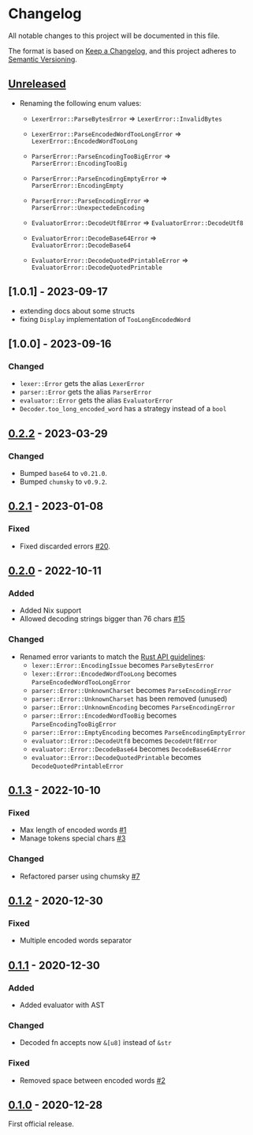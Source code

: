 # Changelog

All notable changes to this project will be documented in this file.

The format is based on [Keep a Changelog](https://keepachangelog.com/en/1.0.0/),
and this project adheres to [Semantic Versioning](https://semver.org/spec/v2.0.0.html).

## [Unreleased]

- Renaming the following enum values:
  - `LexerError::ParseBytesError`              => `LexerError::InvalidBytes`
  - `LexerError::ParseEncodedWordTooLongError` => `LexerError::EncodedWordTooLong`

  - `ParserError::ParseEncodingTooBigError`    => `ParserError::EncodingTooBig`
  - `ParserError::ParseEncodingEmptyError`     => `ParserError::EncodingEmpty`
  - `ParserError::ParseEncodingError`          => `ParserError::UnexpectedeEncoding`

  - `EvaluatorError::DecodeUtf8Error`            => `EvaluatorError::DecodeUtf8`
  - `EvaluatorError::DecodeBase64Error`          => `EvaluatorError::DecodeBase64`
  - `EvaluatorError::DecodeQuotedPrintableError` => `EvaluatorError::DecodeQuotedPrintable`

## [1.0.1] - 2023-09-17
- extending docs about some structs
- fixing `Display` implementation of `TooLongEncodedWord`

## [1.0.0] - 2023-09-16

### Changed

- `lexer::Error` gets the alias `LexerError`
- `parser::Error` gets the alias `ParserError`
- `evaluator::Error` gets the alias `EvaluatorError`
- `Decoder.too_long_encoded_word` has a strategy instead of a `bool`

## [0.2.2] - 2023-03-29

### Changed

- Bumped `base64` to `v0.21.0`.
- Bumped `chumsky` to `v0.9.2`.

## [0.2.1] - 2023-01-08

### Fixed

- Fixed discarded errors [#20].

## [0.2.0] - 2022-10-11

### Added

- Added Nix support
- Allowed decoding strings bigger than 76 chars [#15]

### Changed

- Renamed error variants to match the [Rust API
  guidelines](https://rust-lang.github.io/api-guidelines/naming.html#names-use-a-consistent-word-order-c-word-order):
  - `lexer::Error::EncodingIssue` becomes `ParseBytesError`
  - `lexer::Error::EncodedWordTooLong` becomes
    `ParseEncodedWordTooLongError`
  - `parser::Error::UnknownCharset` becomes `ParseEncodingError`
  - `parser::Error::UnknownCharset` has been removed (unused)
  - `parser::Error::UnknownEncoding` becomes `ParseEncodingError`
  - `parser::Error::EncodedWordTooBig` becomes
    `ParseEncodingTooBigError`
  - `parser::Error::EmptyEncoding` becomes `ParseEncodingEmptyError`
  - `evaluator::Error::DecodeUtf8` becomes `DecodeUtf8Error`
  - `evaluator::Error::DecodeBase64` becomes `DecodeBase64Error`
  - `evaluator::Error::DecodeQuotedPrintable` becomes
    `DecodeQuotedPrintableError`

## [0.1.3] - 2022-10-10

### Fixed

- Max length of encoded words [#1]
- Manage tokens special chars [#3]

### Changed

- Refactored parser using chumsky [#7]

## [0.1.2] - 2020-12-30

### Fixed

- Multiple encoded words separator

## [0.1.1] - 2020-12-30

### Added

- Added evaluator with AST

### Changed

- Decoded fn accepts now `&[u8]` instead of `&str`

### Fixed

- Removed space between encoded words [#2]

## [0.1.0] - 2020-12-28

First official release.

[unreleased]: https://github.com/soywod/rfc2047-decoder/compare/v0.2.2...HEAD
[0.2.2]: https://github.com/soywod/rfc2047-decoder/compare/v0.2.1...v0.2.2
[0.2.1]: https://github.com/soywod/rfc2047-decoder/compare/v0.2.0...v0.2.1
[0.2.0]: https://github.com/soywod/rfc2047-decoder/compare/v0.1.3...v0.2.0
[0.1.3]: https://github.com/soywod/rfc2047-decoder/compare/v0.1.2...v0.1.3
[0.1.2]: https://github.com/soywod/rfc2047-decoder/compare/v0.1.1...v0.1.2
[0.1.1]: https://github.com/soywod/rfc2047-decoder/compare/v0.1.0...v0.1.1
[0.1.0]: https://github.com/soywod/rfc2047-decoder/releases/tag/v0.1.0

[#1]: https://github.com/soywod/rfc2047-decoder/issues/1
[#2]: https://github.com/soywod/rfc2047-decoder/issues/2
[#3]: https://github.com/soywod/rfc2047-decoder/issues/3
[#7]: https://github.com/soywod/rfc2047-decoder/issues/7
[#15]: https://github.com/soywod/rfc2047-decoder/issues/15
[#20]: https://github.com/soywod/rfc2047-decoder/issues/20
